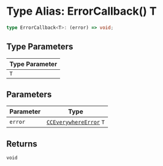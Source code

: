 # Type Alias: ErrorCallback() T

```ts
type ErrorCallback<T>: (error) => void;
```

## Type Parameters

| Type Parameter |
| -------------- |
| `T`            |

## Parameters

| Parameter | Type                                                                              |
| --------- | --------------------------------------------------------------------------------- |
| `error`   | [`CCEverywhereError`](../../CCEverywhereError/classes/cc-everywhere-error.md) `T` |

## Returns

`void`
